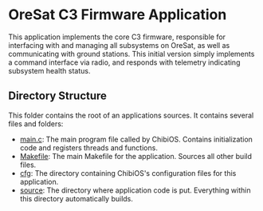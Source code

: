 # OreSat C3 Firmware Application
This application implements the core C3 firmware, responsible for
interfacing with and managing all subsystems on OreSat, as well as
communicating with ground stations. This initial version simply
implements a command interface via radio, and responds with telemetry
indicating subsystem health status.

## Directory Structure
This folder contains the root of an applications sources. It contains
several files and folders:
* [main.c](main.c): The main program file called by ChibiOS. Contains
  initialization code and registers threads and functions.
* [Makefile](Makefile): The main Makefile for the application. Sources
  all other build files.
* [cfg](cfg): The directory containing ChibiOS's configuration files for
  this application.
* [source](source): The directory where application code is put.
  Everything within this directory automatically builds.
